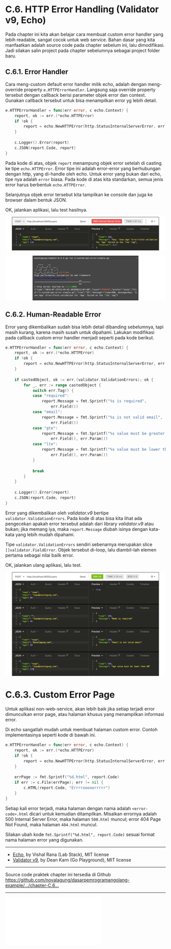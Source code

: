 # C.6. HTTP Error Handling (Validator v9, Echo)

Pada chapter ini kita akan belajar cara membuat custom error handler yang lebih readable, sangat cocok untuk web service. Bahan dasar yang kita manfaatkan adalah source code pada chapter sebelum ini, lalu dimodifikasi. Jadi silakan salin project pada chapter sebelumnya sebagai project folder baru.

## C.6.1. Error Handler

Cara meng-custom default error handler milik echo, adalah dengan meng-override property `e.HTTPErrorHandler`. Langsung saja override property tersebut dengan callback berisi parameter objek error dan context. Gunakan callback tersebut untuk bisa menampilkan error yg lebih detail.

```go
e.HTTPErrorHandler = func(err error, c echo.Context) {
    report, ok := err.(*echo.HTTPError)
    if !ok {
        report = echo.NewHTTPError(http.StatusInternalServerError, err.Error())
    }

    c.Logger().Error(report)
    c.JSON(report.Code, report)
}
```

Pada kode di atas, objek `report` menampung objek error setelah di casting ke tipe `echo.HTTPError`. Error tipe ini adalah error-error yang berhubungan dengan http, yang di-handle oleh echo. Untuk error yang bukan dari echo, tipe nya adalah `error` biasa. Pada kode di atas kita standarkan, semua jenis error harus berbentuk `echo.HTTPError`.

Selanjutnya objek error tersebut kita tampilkan ke console dan juga ke browser dalam bentuk JSON.

OK, jalankan aplikasi, lalu test hasilnya.

![API Test](images/C_http_error_handling_1_simple_error_handler.png)

![Console Log](images/C_http_error_handling_2_cli_error.png)

## C.6.2. Human-Readable Error

Error yang dikembalikan sudah bisa lebih detail dibanding sebelumnya, tapi masih kurang, karena masih susah untuk dipahami. Lakukan modifikasi pada callback custom error handler menjadi seperti pada kode berikut.

```go
e.HTTPErrorHandler = func(err error, c echo.Context) {
    report, ok := err.(*echo.HTTPError)
    if !ok {
        report = echo.NewHTTPError(http.StatusInternalServerError, err.Error())
    }

    if castedObject, ok := err.(validator.ValidationErrors); ok {
        for _, err := range castedObject {
            switch err.Tag() {
            case "required":
                report.Message = fmt.Sprintf("%s is required", 
                    err.Field())
            case "email":
                report.Message = fmt.Sprintf("%s is not valid email", 
                    err.Field())
            case "gte":
                report.Message = fmt.Sprintf("%s value must be greater than %s",
                    err.Field(), err.Param())
            case "lte":
                report.Message = fmt.Sprintf("%s value must be lower than %s",
                    err.Field(), err.Param())
            }

            break
        }
    }

    c.Logger().Error(report)
    c.JSON(report.Code, report)
}
```

Error yang dikembalikan oleh *validator.v9* bertipe `validator.ValidationErrors`. Pada kode di atas bisa kita lihat ada pengecekan apakah error tersebut adalah dari library *validator.v9* atau bukan; jika memang iya, maka `report.Message` diubah isinya dengan kata-kata yang lebih mudah dipahami.

Tipe `validator.ValidationErrors` sendiri sebenarnya merupakan slice `[]validator.FieldError`. Objek tersebut di-loop, lalu diambil-lah elemen pertama sebagai nilai bailk error.

OK, jalankan ulang aplikasi, lalu test.

![Console Log](images/C_http_error_handling_3_advance_handler.png)

# C.6.3. Custom Error Page

Untuk aplikasi non-web-service, akan lebih baik jika setiap terjadi error dimunculkan error page, atau halaman khusus yang menampilkan informasi error.

Di echo sangatlah mudah untuk membuat halaman custom error. Contoh implementasinya seperti kode di bawah ini.

```go
e.HTTPErrorHandler = func(err error, c echo.Context) {
    report, ok := err.(*echo.HTTPError)
    if !ok {
        report = echo.NewHTTPError(http.StatusInternalServerError, err.Error())
    }

    errPage := fmt.Sprintf("%d.html", report.Code)
    if err := c.File(errPage); err != nil {
        c.HTML(report.Code, "Errrrooooorrrrr")
    }
}
```

Setiap kali error terjadi, maka halaman dengan nama adalah `<error-code>.html` dicari untuk kemudian ditampilkan. Misalkan errornya adalah 500 Internal Server Error, maka halaman `500.html` muncul; error 404 Page Not Found, maka halaman `404.html` muncul.

Silakan ubah kode `fmt.Sprintf("%d.html", report.Code)` sesuai format nama halaman error yang digunakan.

---

 - [Echo](https://github.com/labstack/echo), by Vishal Rana (Lab Stack), MIT license
 - [Validator v9](https://github.com/go-playground/validator/tree/v9), by Dean Karn (Go Playground), MIT license

---

<div class="source-code-link">
    <div class="source-code-link-message">Source code praktek chapter ini tersedia di Github</div>
    <a href="https://github.com/novalagung/dasarpemrogramangolang-example/tree/master/chapter-C.6-http-error-handling">https://github.com/novalagung/dasarpemrogramangolang-example/.../chapter-C.6...</a>
</div>

---

<iframe src="partial/ebooks.html" class="partial-ebooks-wrapper" frameborder="0" scrolling="no"></iframe>
